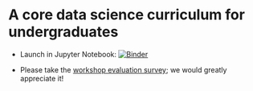 # A core data science curriculum for undergraduates

 - Launch in Jupyter Notebook: [![Binder](http://mybinder.org/badge.svg)](http://mybinder.org/v2/gh/WSU-DataScience/USCOTS19_workshop/master)

 - Please take the [workshop evaluation survey](https://winona.az1.qualtrics.com/jfe/form/SV_aVGU8WFwF74kMsZ); we would greatly appreciate it!
